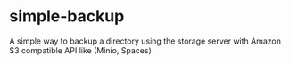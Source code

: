 # simple-backup
A simple way to backup a directory using the storage server with Amazon S3 compatible API like (Minio, Spaces)
